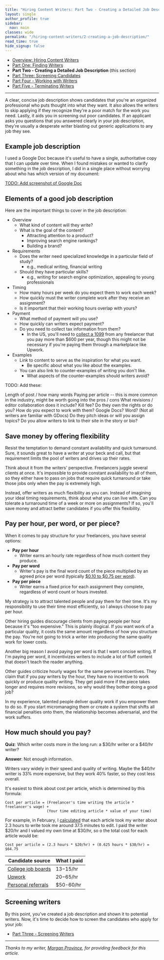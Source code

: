 ```yaml
---
title: "Hiring Content Writers: Part Two - Creating a Detailed Job Description"
layout: single
author_profile: true
sidebar:
  nav: main
classes: wide
permalink: "/hiring-content-writers/2-creating-a-job-description/"
read_time: true
hide_signup: false
---
```


* [Overview: Hiring Content Writers](/hiring-content-writers/)
* [Part One: Finding Writers](/hiring-content-writers/1-finding-writers/)
* **Part Two - Creating a Detailed Job Description** (this section)
* [Part Three: Screening Candidates](/hiring-content-writers/3-screening-candidates/)
* [Part Four - Working with Writers](/hiring-content-writers/4-working-with-writers/)
* [Part Five - Terminating Writers](/hiring-content-writers/5-terminating-writers/)

---

A clear, concise job description shows candidates that you're an organized professional who puts thought into what they want. It also allows the writers to skip applying if they recognize they're a poor match for the work you need. Lastly, it aids you in screening out poor candidates. If an applicant asks you questions that you answered clearly in your job description, they're usually a desperate writer blasting out generic applications to any job they see.

## Example job description

I used a Google Doc because it's useful to have a single, authoritative copy that I can update over time. When I found mistakes or wanted to clarify something in the job description, I did in a single place without worrying about who has which version of my document:

[TODO: Add screenshot of Google Doc](https://docs.google.com/document/d/1sPkmViKqOc9GXhkiL7UUcR315H68YYWGDgKn-r4BKJE/edit#)

## Elements of a good job description

Here are the important things to cover in the job description:

* Overview
   * What kind of content will they write?
   * What is the goal of the content?
     * Attracting attention to a product?
     * Improving search engine rankings?
     * Building a brand?
* Requirements
  * Does the writer need specialized knowledge in a particular field of study?
    * e.g., medical writing, financial writing
  * Should they have particular skills?
    * e.g., writing for search engine optimization, appealing to young professionals
* Timing
  * How many hours per week do you expect them to work each week?
  * How quickly must the writer complete work after they receive an assignment?
  * Is it important that their working hours overlap with yours?
* Payment
  * What method of payment will you use?
  * How quickly can writers expect payment?
  * Do you need to collect tax information from them?
    * In the US, you'll need to [collect a 1099](https://www.irs.gov/forms-pubs/about-form-1099-misc) from any freelancer that you pay more than $600 per year, though this might not be necessary if you're paying them through a marketplace like Upwork.
* Examples
  * Link to content to serve as the inspiration for what you want.
    * Be specific about what you like about the examples.
  * You can also link to counter-examples of writing you don't like.
    * What aspects of the counter-examples should writers avoid?

TODO: Add these:

Length of post / how many words
Paying per article -- this is more common in the industry, might be worth going into the pros / cons 
What revisions / editor collaboration does it include? 
Kill fee?
Do they own the rights or do you?
How do you expect to work with them? Google Docs? Word? (Not all writers are familiar with GDocs)
Do they pitch ideas or will you assign topics?
Do you allow writers to link to their site in the story or bio?

## Save money by offering flexibility

Resist the temptation to demand constant availability and quick turnaround. Sure, it sounds great to have a writer at your beck and call, but that requirement limits the pool of writers and drives up their rates.

Think about it from the writers' perspective. Freelancers juggle several clients at once. It's impossible to provide constant availability to all of them, so they either have to pass on jobs that require quick turnaround or take those jobs only when the pay is extremely high.

Instead, offer writers as much flexibility as you can. Instead of imagining your ideal timing requirements, think about what you can live with. Can you tolerate a turnaround time of a week or more on assignments? If so, you'll save money and attract better candidates if you offer this flexibility.

## Pay per hour, per word, or per piece?

When it comes to pay structure for your freelancers, you have several options:

* **Pay per hour**
  * Writer earns an hourly rate regardless of how much content they produce.
* **Pay per word**
  * Writer's pay is the final word count of the piece multiplied by an agreed price per word (typically [$0.10 to $0.75 per word](http://whopayswriters.com)).
* **Pay per piece**
  * Writer earns a fixed price for each assignment they complete, regardless of word count or hours invested.

My strategy is to attract talented people and pay them for their time. It's my responsibility to use their time most efficiently, so I always choose to pay per hour.

Other hiring guides discourage clients from paying people per hour because it's "too expensive." This is plainly illogical. If you want work of a particular quality, it costs the same amount regardless of how you structure the pay. You're not going to trick a writer into producing the same quality work for lower costs.

Another big reason I avoid paying per word is that I want concise writing. If I'm paying per word, it incentivizes writers to include a lot of fluff content that doesn't teach the reader anything.

Other guides criticize hourly wages for the same perverse incentives. They claim that if you pay writers by the hour, they have no incentive to work quickly or produce quality writing. They get paid more if the piece takes longer and requires more revisions, so why would they bother doing a good job?

In my experience, talented people deliver quality work if you empower them to do so. If you start micromanaging them or create a system that shifts all financial penalties onto them, the relationship becomes adversarial, and the work suffers.

## How much should you pay?

**Quiz**: Which writer costs more in the long run: a $30/hr writer or a $40/hr writer?

**Answer**: Not enough information.

Writers vary widely in their speed and quality of writing. Maybe the $40/hr writer is 33% more expensive, but they work 40% faster, so they cost less overall.

It's easiest to think about cost per article, which is determined by this formula:

```text
Cost per article = (Freelancer's time writing the article * freelancer's wage) +
                   (Your time editing article * value of your time)
```

For example, in February, I [calculated](/retrospectives/2019/03/#diving-into-my-content-costs) that each article took my writer about 2.3 hours to write took me around 37.5 minutes to edit. I paid the writer $20/hr and I valued my own time at $30/hr, so o the total cost for each article would be:

```text
Cost per article = (2.3 hours * $20/hr) + (0.625 hours * $30/hr) = $64.75
```

| Candidate source   | What I paid |
|--------------------|-------------|
| [College job boards](/hiring-content-writers/1-finding-writers/#college-job-boards) | $13-$15/hr  |
| [Upwork](/hiring-content-writers/1-finding-writers/#upwork)             | $20-$65/hr  |
| [Personal referrals](/hiring-content-writers/1-finding-writers/#personal-referrals) | $50-60/hr   |

## Screening writers

By this point, you've created a job description and shown it to potential writers. Now, it's time to decide how to screen the candidates who apply for your job:

* [Part Three - Screening Writers](/hiring-content-writers/3-screening-candidates/)

---

*Thanks to my writer, [Morgan Province](https://www.morganprovince.com/), for providing feedback for this article.*